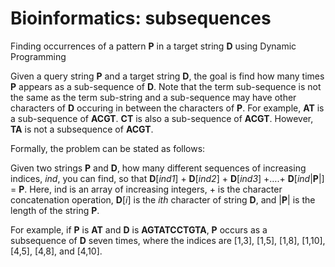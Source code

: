 # Bioinformatics: subsequences
Finding occurrences of a pattern **P** in a target string **D** using Dynamic Programming

Given a query string **P** and a target string **D**, the goal is find how many times **P** appears as a sub-sequence of **D**. Note that the term sub-sequence is not the same as the term sub-string and a sub-sequence may have other characters of **D** occuring in between the characters of **P**. For example, **AT** is a sub-sequence of **ACGT**. **CT** is also a sub-sequence of **ACGT**. However, **TA** is not a subsequence of **ACGT**. 

Formally, the problem can be stated as follows:

Given two strings **P** and **D**, how many different sequences of increasing indices, *ind*, you can find, so that **D**[*ind1*] + **D**[*ind2*] + **D**[*ind3*] +….+ **D**[*ind*|**P**|] = **P**. Here, ind is an array of increasing integers, + is the character concatenation operation, **D**[*i*] is the *ith* character of string **D**, and |**P**| is the length of the string **P**.

For example, if **P** is **AT** and **D** is **AGTATCCTGTA**, **P** occurs as a subsequence of **D** seven times, where the indices are [1,3], [1,5], [1,8], [1,10], [4,5], [4,8], and [4,10].


